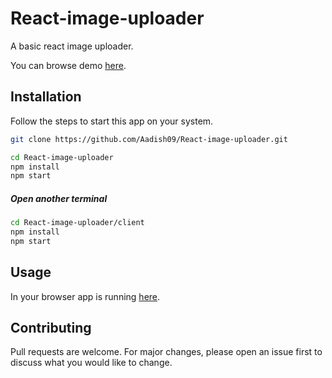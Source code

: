 # React-image-uploader

A basic react image uploader.

You can browse demo [here](https://dev-react-image-uploader.herokuapp.com).

## Installation

Follow the steps to start this app on your system.

```bash
git clone https://github.com/Aadish09/React-image-uploader.git
```
```bash
cd React-image-uploader
npm install
npm start
```
##### Open another terminal 
```bash
cd React-image-uploader/client
npm install
npm start
```
## Usage
In your browser app is running [here](http://localhost:3000).

## Contributing
Pull requests are welcome. For major changes, please open an issue first to discuss what you would like to change.
